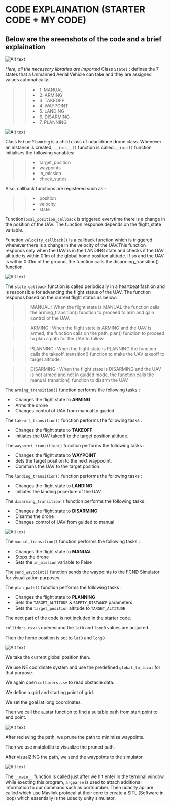 # CODE EXPLAINATION (STARTER CODE + MY CODE)
## Below are the sreenshots of the code and a brief explaination  

![Alt text](https://github.com/sparklytopaz/MotionPlanning/blob/master/m1.JPG?raw=true "m1")

*Here, all the necessary libraries are imported* 
Class `States` : defines the 7 states that a Unmanned Aerial Vehicle can take and they are assigned values automatically.
>>- &nbsp;1. MANUAL 
>>- &nbsp;2. ARMING
>>- &nbsp;3. TAKEOFF
>>- &nbsp;4. WAYPOINT
>>- &nbsp;5. LANDING
>>- &nbsp;6. DISARMING
>>- &nbsp;7. PLANNING

![Alt text](https://github.com/sparklytopaz/MotionPlanning/blob/master/m2.JPG?raw=true "m2")

Class `MotionPlanning` is a child class of udacidrone drone class.
Whenever an instance is created, `__init__()` function is called.`__init()` function initialises the following variables:-
>>- &nbsp;target_position
>>- &nbsp;waypoints
>>- &nbsp;in_mission
>>- &nbsp;check_states

Also, callback functions are registered such as:-
>>- &nbsp;position
>>- &nbsp;velocity
>>- &nbsp;state 

Function`local_position_callback` is triggered everytime there is a change in the position of the UAV. The function response depends on the flight_state variable.

Function `velocity_callback()` is a callback function which is triggered whenever there is a change in the velocity of the UAV.This function responds only when the UAV is in the LANDING state and checks if the UAV altitude is within 0.1m of the global home position    altitude. If so and the UAV is within 0.01m of the ground, the function calls the disarming_transition() function.


![Alt text](https://github.com/sparklytopaz/MotionPlanning/blob/master/m3.png?raw=true "m3")

The `state_callback` function is called periodically in a heartbeat fashion and is responsible for advancing the flight status of the UAV. The function responds based on the current flight status as below:

>>MANUAL : When the flight state is MANUAL the function calls the arming_transition() function to proceed to arm and gain control of the UAV.

>>ARMING : When the flight state is ARMING and the UAV is armed, the function calls on the path_plan() function to proceed to plan a path for the UAV to follow.

>>PLANNING : When the flight state is PLANNING the function calls the takeoff_transition() function to make the UAV takeoff to target altitude.

>>DISARMING : When the flight state is DISARMING and the UAV is not armed and not in guided mode, the function calls the manual_transition() function to disarm the UAV
    
The `arming_transition()` function performs the following tasks :

- &nbsp; Changes the flight state to **ARMING** 
- &nbsp; Arms the drone
- &nbsp; Changes control of UAV from manual to guided

The `takeoff_transition()` function performs the following tasks :

- &nbsp; Changes the flight state to **TAKEOFF** 
- &nbsp; Initiates the UAV takeoff to the target position altitude.

The `waypoint_transition()` function performs the following tasks :

- &nbsp; Changes the flight state to **WAYPOINT** 
- &nbsp; Sets the target position to the next waypooint.
- &nbsp; Commans the UAV to the target position.

The `landing_transition()` function performs the following tasks :

- &nbsp; Changes the flight state to **LANDING** 
- &nbsp; Initiates the landing pocedure of the UAV.

The `disarming_transition()` function performs the following tasks :

- &nbsp; Changes the flight state to **DISARMING**
- &nbsp; Disarms the drone
- &nbsp; Changes control of UAV from guided to manual

![Alt text](https://github.com/sparklytopaz/MotionPlanning/blob/master/m4.png?raw=true "m4")

The `manual_transition()` function performs the following tasks :

- &nbsp; Changes the flight state to **MANUAL**
- &nbsp; Stops the drone
- &nbsp; Sets the `in_mission` variable to False

The `send_waypoint()` function sends the waypoints to the FCND Simulator for visualization purposes.

The `plan_path()` function performs the following tasks :

- &nbsp; Changes the flight state to **PLANNING**
- &nbsp; Sets the `TARGET_ALTITUDE` & `SAFETY_DISTANCE` parameters
- &nbsp; Sets the `target_position` altitude to `TARGET_ALTITUDE`

The next part of the code is not included in the starter code.

`colliders.csv` is opened and the `lat0` and `long0` values are acquired.

Then the home position is set to `lat0` and `long0`


![Alt text](https://github.com/sparklytopaz/MotionPlanning/blob/master/m5.png?raw=true "m5")

We take the current global position then.

We use NE coordinate system and use the predefined `global_to_local` for that purpose.

We again open `colliders.csv` to read obstacle data.

We define a grid and starting point of grid.

We set the goal lat long coordinates.

Then we call the a_star function to find a suitable path from start point to end point.

![Alt text](https://github.com/sparklytopaz/MotionPlanning/blob/master/m6.png?raw=true "m6")

After recieving the path, we prune the path to minimize waypoints.

Then we use matplotlib to visualize the pruned path.

After visualZING the path, we send the waypoints to the simulator.

![Alt text](https://github.com/sparklytopaz/MotionPlanning/blob/master/m7.png?raw=true "m7")

The `__main__` function is called just after we hit enter in the terminal window while execting this program, `argparse` is used to attach additional information to our command such as portnumber. Then udacity api are called which use Mavlink protocal at their core to create a SITL (Software in loop) which essentially is the udacity unity simulator.

